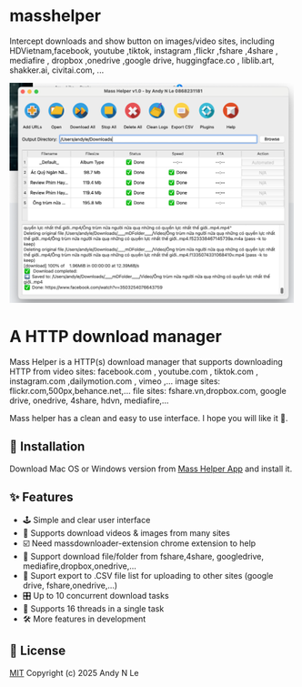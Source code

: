 # masshelper
Intercept downloads and show button on images/video sites, including HDVietnam,facebook, youtube ,tiktok, instagram ,flickr ,fshare ,4share , mediafire , dropbox ,onedrive ,google drive, huggingface.co , liblib.art, shakker.ai, civitai.com, ...



<p>
  <a href="https://motrix.app">
    <img src="./Images/screenshot.png" width="500" alt="Mass Helper app" />
  </a>
</p>

# A HTTP download manager



Mass Helper is a HTTP(s) download manager that supports downloading HTTP from video sites: facebook.com , youtube.com , tiktok.com , instagram.com ,dailymotion.com , vimeo ,... image sites: flickr.com,500px,behance.net,... file sites: fshare.vn,dropbox.com, google drive, onedrive, 4share, hdvn, mediafire,...

Mass helper has a clean and easy to use interface. I hope you will like it 👻.



## 💽 Installation 

Download Mac OS or Windows version from [Mass Helper App](https://heavyrain.vip) and install it.



## ✨ Features

- 🕹 Simple and clear user interface
- 🦄 Supports download videos & images from many sites 
- ☑️ Need massdownloader-extension chrome extension to help
- 📡 Support download file/folder from fshare,4share, googledrive, mediafire,dropbox,onedrive,...
- 🔌 Suport export to .CSV file list for uploading to other sites (google drive, fshare,onedrive,...)
- 🎛 Up to 10 concurrent download tasks
- 🚀 Supports 16 threads in a single task
- 🛠 More features in development


## 📜 License

[MIT](https://opensource.org/licenses/MIT) Copyright (c) 2025 Andy N Le
